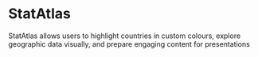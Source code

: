 # StatAtlas
StatAtlas allows users to highlight countries in custom colours, explore geographic data visually, and prepare engaging content for presentations 
